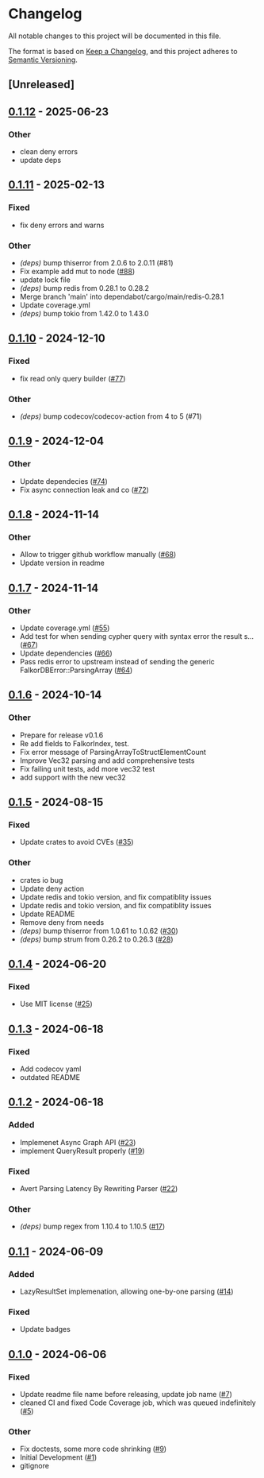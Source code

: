 # Changelog
All notable changes to this project will be documented in this file.

The format is based on [Keep a Changelog](https://keepachangelog.com/en/1.0.0/),
and this project adheres to [Semantic Versioning](https://semver.org/spec/v2.0.0.html).

## [Unreleased]

## [0.1.12](https://github.com/FalkorDB/falkordb-rs/compare/v0.1.11...v0.1.12) - 2025-06-23

### Other

- clean deny errors
- update deps

## [0.1.11](https://github.com/FalkorDB/falkordb-rs/compare/v0.1.10...v0.1.11) - 2025-02-13

### Fixed

- fix deny errors and warns

### Other

- *(deps)* bump thiserror from 2.0.6 to 2.0.11 (#81)
- Fix example add mut to node ([#88](https://github.com/FalkorDB/falkordb-rs/pull/88))
- update lock file
- *(deps)* bump redis from 0.28.1 to 0.28.2
- Merge branch 'main' into dependabot/cargo/main/redis-0.28.1
- Update coverage.yml
- *(deps)* bump tokio from 1.42.0 to 1.43.0

## [0.1.10](https://github.com/FalkorDB/falkordb-rs/compare/v0.1.9...v0.1.10) - 2024-12-10

### Fixed

- fix read only query builder ([#77](https://github.com/FalkorDB/falkordb-rs/pull/77))

### Other

- *(deps)* bump codecov/codecov-action from 4 to 5 (#71)

## [0.1.9](https://github.com/FalkorDB/falkordb-rs/compare/v0.1.8...v0.1.9) - 2024-12-04

### Other

- Update dependecies ([#74](https://github.com/FalkorDB/falkordb-rs/pull/74))
- Fix async connection leak and co ([#72](https://github.com/FalkorDB/falkordb-rs/pull/72))

## [0.1.8](https://github.com/FalkorDB/falkordb-rs/compare/v0.1.7...v0.1.8) - 2024-11-14

### Other

- Allow to trigger github workflow manually ([#68](https://github.com/FalkorDB/falkordb-rs/pull/68))
- Update version in readme

## [0.1.7](https://github.com/FalkorDB/falkordb-rs/compare/v0.1.6...v0.1.7) - 2024-11-14

### Other

- Update coverage.yml ([#55](https://github.com/FalkorDB/falkordb-rs/pull/55))
- Add test for when sending cypher query with syntax error the result s… ([#67](https://github.com/FalkorDB/falkordb-rs/pull/67))
- Update dependencies ([#66](https://github.com/FalkorDB/falkordb-rs/pull/66))
- Pass redis error to upstream instead of sending the generic FalkorDBError::ParsingArray ([#64](https://github.com/FalkorDB/falkordb-rs/pull/64))

## [0.1.6](https://github.com/FalkorDB/falkordb-rs/compare/v0.1.5...v0.1.6) - 2024-10-14

### Other

- Prepare for release v0.1.6
- Re add fields to FalkorIndex, test.
- Fix error message of ParsingArrayToStructElementCount
- Improve Vec32 parsing and add comprehensive tests
- Fix failing unit tests, add more vec32 test
- add support with the new vec32

## [0.1.5](https://github.com/FalkorDB/falkordb-rs/compare/v0.1.4...v0.1.5) - 2024-08-15

### Fixed
- Update crates to avoid CVEs ([#35](https://github.com/FalkorDB/falkordb-rs/pull/35))

### Other
- crates io bug
- Update deny action
- Update redis and tokio version, and fix compatiblity issues
- Update redis and tokio version, and fix compatiblity issues
- Update README
- Remove deny from needs
- *(deps)* bump thiserror from 1.0.61 to 1.0.62 ([#30](https://github.com/FalkorDB/falkordb-rs/pull/30))
- *(deps)* bump strum from 0.26.2 to 0.26.3 ([#28](https://github.com/FalkorDB/falkordb-rs/pull/28))

## [0.1.4](https://github.com/FalkorDB/falkordb-rs/compare/v0.1.3...v0.1.4) - 2024-06-20

### Fixed
- Use MIT license ([#25](https://github.com/FalkorDB/falkordb-rs/pull/25))

## [0.1.3](https://github.com/FalkorDB/falkordb-rs/compare/v0.1.2...v0.1.3) - 2024-06-18

### Fixed
- Add codecov yaml
- outdated README

## [0.1.2](https://github.com/FalkorDB/falkordb-rs/compare/v0.1.1...v0.1.2) - 2024-06-18

### Added
- Implemenet Async Graph API ([#23](https://github.com/FalkorDB/falkordb-rs/pull/23))
- implement QueryResult properly ([#19](https://github.com/FalkorDB/falkordb-rs/pull/19))

### Fixed
- Avert Parsing Latency By Rewriting Parser ([#22](https://github.com/FalkorDB/falkordb-rs/pull/22))

### Other
- *(deps)* bump regex from 1.10.4 to 1.10.5 ([#17](https://github.com/FalkorDB/falkordb-rs/pull/17))

## [0.1.1](https://github.com/FalkorDB/falkordb-rs/compare/v0.1.0...v0.1.1) - 2024-06-09

### Added
- LazyResultSet implemenation, allowing one-by-one parsing ([#14](https://github.com/FalkorDB/falkordb-rs/pull/14))

### Fixed
- Update badges

## [0.1.0](https://github.com/FalkorDB/falkordb-rs/releases/tag/v0.1.0) - 2024-06-06

### Fixed
- Update readme file name before releasing, update job name ([#7](https://github.com/FalkorDB/falkordb-rs/pull/7))
- cleaned CI and fixed Code Coverage job, which was queued indefinitely ([#5](https://github.com/FalkorDB/falkordb-rs/pull/5))

### Other
- Fix doctests, some more code shrinking ([#9](https://github.com/FalkorDB/falkordb-rs/pull/9))
- Initial Development ([#1](https://github.com/FalkorDB/falkordb-rs/pull/1))
- gitignore
